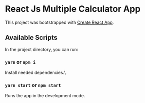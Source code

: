 # React Js Multiple Calculator App

This project was bootstrapped with [Create React App](https://github.com/facebook/create-react-app).

## Available Scripts

In the project directory, you can run:

### `yarn` or `npm i`

Install needed dependencies.\

### `yarn start` or `npm start`

Runs the app in the development mode.
